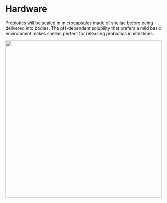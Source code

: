 # Hardware

Probiotics will be sealed in microcapsules made of shellac
before being delivered into bodies. The pH-dependent solubility that prefers
a mild basic environment makes shellac perfect for releasing probiotics in intestines.

<img src="https://static.igem.wiki/teams/4161/wiki/hardware.png"
width="500"/>
